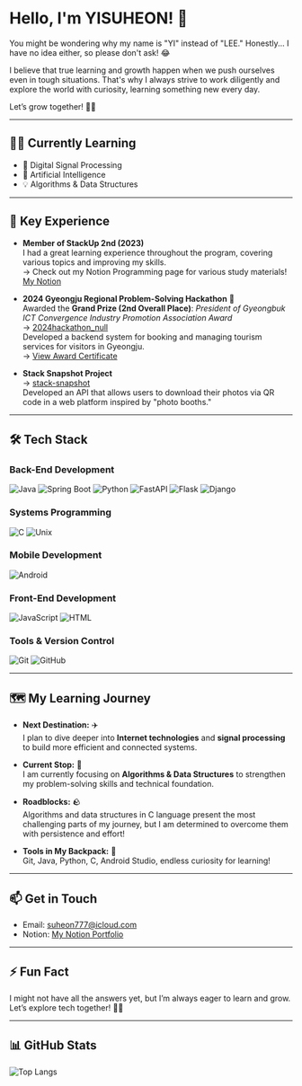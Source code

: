 # Hello, I'm YISUHEON! 👋

You might be wondering why my name is "YI" instead of "LEE." Honestly... I have no idea either, so please don't ask! 😂

I believe that true learning and growth happen when we push ourselves even in tough situations. That's why I always strive to work diligently and explore the world with curiosity, learning something new every day.

Let’s grow together! 🌱✨

---

## 🧑‍💻 Currently Learning
- 🌱 Digital Signal Processing
- 🤖 Artificial Intelligence
- 💡 Algorithms & Data Structures

---

## 🔭 Key Experience

- **Member of StackUp 2nd (2023)**  
  I had a great learning experience throughout the program, covering various topics and improving my skills.  
  → Check out my Notion Programming page for various study materials! [My Notion](https://suheon927.notion.site/11573099573e8045bec2c186c84ba43d?pvs=4)

- **2024 Gyeongju Regional Problem-Solving Hackathon** 🥈  
  Awarded the **Grand Prize (2nd Overall Place)**: *President of Gyeongbuk ICT Convergence Industry Promotion Association Award*  
  → [2024hackathon_null](https://github.com/Dongguk-Developer/2024hackathon_null)  
  Developed a backend system for booking and managing tourism services for visitors in Gyeongju.  
  → [View Award Certificate](https://ibb.co/svXCRMY)

- **Stack Snapshot Project**  
  → [stack-snapshot](https://github.com/mjgwon24/stack-snapshot-back)  
  Developed an API that allows users to download their photos via QR code in a web platform inspired by "photo booths."

---

## 🛠️ Tech Stack

### Back-End Development
![Java](https://img.shields.io/badge/-Java-007396?logo=Java&logoColor=white&style=for-the-badge)
![Spring Boot](https://img.shields.io/badge/-Spring%20Boot-6DB33F?logo=Spring-Boot&logoColor=white&style=for-the-badge)
![Python](https://img.shields.io/badge/-Python-3776AB?logo=Python&logoColor=white&style=for-the-badge)
![FastAPI](https://img.shields.io/badge/-FastAPI-009688?logo=FastAPI&logoColor=white&style=for-the-badge)
![Flask](https://img.shields.io/badge/-Flask-000000?logo=Flask&logoColor=white&style=for-the-badge)
![Django](https://img.shields.io/badge/-Django-092E20?logo=Django&logoColor=white&style=for-the-badge)

### Systems Programming
![C](https://img.shields.io/badge/-C-A8B9CC?logo=C&logoColor=white&style=for-the-badge)
![Unix](https://img.shields.io/badge/-Unix-000000?logo=Unix&logoColor=white&style=for-the-badge)

### Mobile Development
![Android](https://img.shields.io/badge/-Android-3DDC84?logo=Android&logoColor=white&style=for-the-badge)

### Front-End Development
![JavaScript](https://img.shields.io/badge/-JavaScript-F7DF1E?logo=JavaScript&logoColor=black&style=for-the-badge)
![HTML](https://img.shields.io/badge/-HTML-E34F26?logo=HTML5&logoColor=white&style=for-the-badge)

### Tools & Version Control
![Git](https://img.shields.io/badge/-Git-F05032?logo=Git&logoColor=white&style=for-the-badge)
![GitHub](https://img.shields.io/badge/-GitHub-181717?logo=GitHub&logoColor=white&style=for-the-badge)

---

## 🗺️ My Learning Journey

- **Next Destination:** ✈️  
  I plan to dive deeper into **Internet technologies** and **signal processing** to build more efficient and connected systems.

- **Current Stop:** 🚏  
  I am currently focusing on **Algorithms & Data Structures** to strengthen my problem-solving skills and technical foundation.

- **Roadblocks:** 🪨  
  Algorithms and data structures in C language present the most challenging parts of my journey, but I am determined to overcome them with persistence and effort!

- **Tools in My Backpack:** 🎒  
  Git, Java, Python, C, Android Studio, endless curiosity for learning!

---

## 📫 Get in Touch
- Email: [suheon777@icloud.com](mailto:suheon777@icloud.com)
- Notion: [My Notion Portfolio](https://suheon927.notion.site/11573099573e8045bec2c186c84ba43d?pvs=4)

---

## ⚡ Fun Fact
I might not have all the answers yet, but I’m always eager to learn and grow. Let’s explore tech together! 🌱✨

---

## 📊 GitHub Stats
![Top Langs](https://github-readme-stats.vercel.app/api/top-langs/?username=suheon927&layout=compact&theme=radical)
